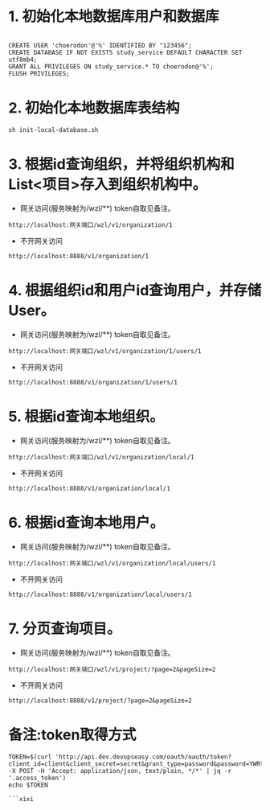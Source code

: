 # 1. 初始化本地数据库用户和数据库
```

CREATE USER 'choerodon'@'%' IDENTIFIED BY "123456";
CREATE DATABASE IF NOT EXISTS study_service DEFAULT CHARACTER SET utf8mb4;
GRANT ALL PRIVILEGES ON study_service.* TO choerodon@'%';
FLUSH PRIVILEGES;
```
# 2. 初始化本地数据库表结构
```
sh init-local-database.sh
```
# 3. 根据id查询组织，并将组织机构和List<项目>存入到组织机构中。
- 网关访问(服务映射为/wzl/**) token自取见备注。
```
http://localhost:网关端口/wzl/v1/organization/1
```
- 不开网关访问
```
http://localhost:8888/v1/organization/1
```
# 4. 根据组织id和用户id查询用户，并存储User。
- 网关访问(服务映射为/wzl/**) token自取见备注。

```
http://localhost:网关端口/wzl/v1/organization/1/users/1
```
- 不开网关访问
```
http://localhost:8888/v1/organization/1/users/1
```
# 5. 根据id查询本地组织。
- 网关访问(服务映射为/wzl/**)  token自取见备注。

```
http://localhost:网关端口/wzl/v1/organization/local/1
```
- 不开网关访问
```
http://localhost:8888/v1/organization/local/1
```
# 6. 根据id查询本地用户。
- 网关访问(服务映射为/wzl/**) token自取见备注。

```
http://localhost:网关端口/wzl/v1/organization/local/users/1
```
- 不开网关访问
```
http://localhost:8888/v1/organization/local/users/1
```
# 7. 分页查询项目。
- 网关访问(服务映射为/wzl/**) token自取见备注。

```
http://localhost:网关端口/wzl/v1/project/?page=2&pageSize=2
```
- 不开网关访问
```
http://localhost:8888/v1/project/?page=2&pageSize=2
```

# 备注:token取得方式
```$xslt
TOKEN=$(curl 'http://api.dev.devopseasy.com/oauth/oauth/token?client_id=client&client_secret=secret&grant_type=password&password=YWRtaW4%3D&username=admin' -X POST -H 'Accept: application/json, text/plain, */*' | jq -r '.access_token')
echo $TOKEN

```xixi
